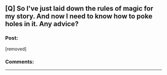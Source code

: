 ## [Q] So I've just laid down the rules of magic for my story. And now I need to know how to poke holes in it. Any advice?

### Post:

[removed]

### Comments:

---

